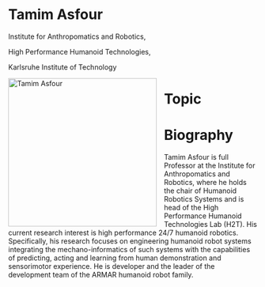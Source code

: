 # Tamim Asfour
Institute for Anthropomatics and Robotics,

High Performance Humanoid Technologies,

Karlsruhe Institute of Technology

<img style="float: left;width: 300px;margin-right: 15px;margin-top: 0px;" src="http://h2t.anthropomatik.kit.edu/img/tamim.asfour.JPG" alt='Tamim Asfour' />


# Topic

# Biography
Tamim Asfour is full Professor at the Institute for Anthropomatics and Robotics, where he holds the chair of Humanoid Robotics Systems and is head of the High Performance Humanoid Technologies Lab (H2T). His current research interest is high performance 24/7 humanoid robotics. Specifically, his research focuses on engineering humanoid robot systems integrating the mechano-informatics of such systems with the capabilities of predicting, acting and learning from human demonstration and sensorimotor experience.  He is developer and the leader of the development team of the ARMAR humanoid robot family. 
